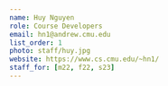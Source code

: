 ```yaml
---
name: Huy Nguyen
role: Course Developers
email: hn1@andrew.cmu.edu
list_order: 1
photo: staff/huy.jpg
website: https://www.cs.cmu.edu/~hn1/
staff_for: [m22, f22, s23]
---
```

